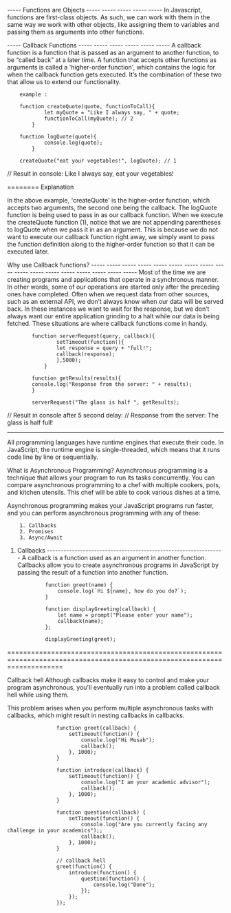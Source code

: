 ----- Functions are Objects ----- ----- ----- ----- ----- 
        In Javascript, functions are first-class objects. As such, we can work with them in the same way we work with other objects, like assigning them to variables and passing them as arguments into other functions. 

----- Callback Functions ----- ----- ----- ----- ----- ----- 
        A callback function is a function that is passed as an argument to another function, to be “called back” at a later time. 
        A function that accepts other functions as arguments is called a 'higher-order function', which contains the logic for when the callback function gets executed. 
        It’s the combination of these two that allow us to extend our functionality.


        example :

        function createQuote(quote, functionToCall){ 
                let myQuote = "Like I always say, " + quote;
                functionToCall(myQuote); // 2
            }

        function logQuote(quote){
                console.log(quote);
            }

        createQuote("eat your vegetables!", logQuote); // 1

// Result in console: Like I always say, eat your vegetables!

======== Explanation

In the above example, 'createQuote' is the higher-order function, which accepts two arguments, the second one being the callback. 
The logQuote function is being used to pass in as our callback function. When we execute the createQuote function (1), notice that we are not appending parentheses to logQuote when we pass it in as an argument. This is because we do not want to execute our callback function right away, we simply want to pass the function definition along to the higher-order function so that it can be executed later.



Why use Callback functions?  ----- ----- ----- ----- ----- -----  ----- ----- ----- ----- ----- -----  ----- ----- ----- ----- -----
Most of the time we are creating programs and applications that operate in a synchronous manner. In other words, some of our operations are started only after the preceding ones have completed. Often when we request data from other sources, such as an external API, we don’t always know when our data will be served back. In these instances we want to wait for the response, but we don’t always want our entire application grinding to a halt while our data is being fetched. These situations are where callback functions come in handy.


            function serverRequest(query, callback){
                    setTimeout(function(){
                    let response = query + "full!";
                    callback(response);
                    },5000);
                }

            function getResults(results){
            console.log("Response from the server: " + results);
            }

            serverRequest("The glass is half ", getResults);

// Result in console after 5 second delay:
// Response from the server: The glass is half full!


----------------------------------------------------------------------------------------------------------------------

All programming languages have runtime engines that execute their code. In JavaScript, the runtime engine is single-threaded, which means that it runs code line by line or sequentially.

What is Asynchronous Programming?
Asynchronous programming is a technique that allows your program to run its tasks concurrently. You can compare asynchronous programming to a chef with multiple cookers, pots, and kitchen utensils. This chef will be able to cook various dishes at a time.

Asynchronous programming makes your JavaScript programs run faster, and you can perform asynchronous programming with any of these:

        1. Callbacks
        2. Promises
        3. Async/Await


1. Callbacks ----------------------------------------------------------------
A callback is a function used as an argument in another function. Callbacks allow you to create asynchronous programs in JavaScript by passing the result of a function into another function.


                function greet(name) {
                    console.log(`Hi ${name}, how do you do?`);
                }

                function displayGreeting(callback) {
                    let name = prompt("Please enter your name");
                    callback(name);
                };

                displayGreeting(greet);

==========================================================================================================================

Callback hell
Although callbacks make it easy to control and make your program asynchronous, you'll eventually run into a problem called callback hell while using them.

This problem arises when you perform multiple asynchronous tasks with callbacks, which might result in nesting callbacks in callbacks.


                    function greet(callback) {
                        setTimeout(function() {
                            console.log("Hi Musab");
                            callback();
                        }, 1000);
                    }

                    function introduce(callback) {
                        setTimeout(function() {
                            console.log("I am your academic advisor");
                            callback();
                        }, 1000);
                    }

                    function question(callback) {
                        setTimeout(function() {
                            console.log("Are you currently facing any challenge in your academics");;
                            callback();
                        }, 1000);
                    }

                    // callback hell
                    greet(function() {
                        introduce(function() {
                            question(function() {
                                console.log("Done");
                            });
                        });
                    });
